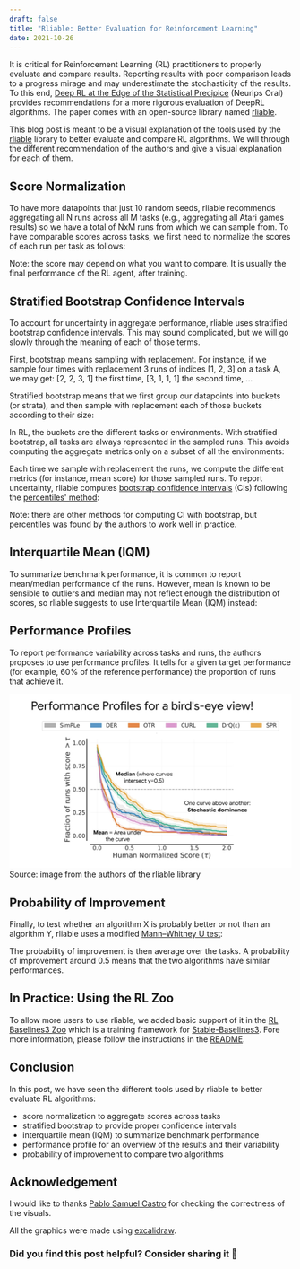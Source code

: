 ```yaml
---
draft: false
title: "Rliable: Better Evaluation for Reinforcement Learning"
date: 2021-10-26
---
```


It is critical for Reinforcement Learning (RL) practitioners to properly evaluate and compare results.
Reporting results with poor comparison leads to a progress mirage and may underestimate the stochasticity of the results. To this end, [Deep RL at the Edge of the Statistical Precipice](https://arxiv.org/abs/2108.13264) (Neurips Oral) provides recommendations for a more rigorous evaluation of DeepRL algorithms. The paper comes with an open-source library named [rliable](https://agarwl.github.io/rliable/).

This blog post is meant to be a visual explanation of the tools used by the [rliable](https://agarwl.github.io/rliable/) library to better evaluate and compare RL algorithms.
We will through the different recommendation of the authors and give a visual explanation for each of them.


## Score Normalization

To have more datapoints that just 10 random seeds, rliable recommends aggregating all N runs across all M tasks (e.g., aggregating all Atari games results) so we have a total of NxM runs from which we can sample from. To have comparable scores across tasks, we first need to normalize the scores of each run per task as follows:

<object width="100%" type="image/svg+xml" data="./score_norm.svg"></object>

Note: the score may depend on what you want to compare. It is usually the final performance of the RL agent, after training.

## Stratified Bootstrap Confidence Intervals

To account for uncertainty in aggregate performance, rliable uses stratified bootstrap confidence intervals.
This may sound complicated, but we will go slowly through the meaning of each of those terms.

First, bootstrap means sampling with replacement. For instance, if we sample four times with replacement 3 runs of indices [1, 2, 3] on a task A, we may get: [2, 2, 3, 1] the first time, [3, 1, 1, 1] the second time, ...

Stratified bootstrap means that we first group our datapoints into buckets (or strata), and then sample with replacement each of those buckets according to their size:

<object width="100%" type="image/svg+xml" data="./stratified_bootstrap.svg"></object>

In RL, the buckets are the different tasks or environments. With stratified bootstrap, all tasks are always represented in the sampled runs. This avoids computing the aggregate metrics only on a subset of all the environments:

<object width="100%" type="image/svg+xml" data="./bootstrap_rl.svg"></object>

Each time we sample with replacement the runs, we compute the different metrics (for instance, mean score) for those sampled runs. To report uncertainty, rliable computes [bootstrap confidence intervals](https://acclab.github.io/bootstrap-confidence-intervals.html) (CIs) following the [percentiles' method](https://ocw.mit.edu/courses/mathematics/18-05-introduction-to-probability-and-statistics-spring-2014/readings/MIT18_05S14_Reading24.pdf):

<object width="100%" type="image/svg+xml" data="./bootstrap_ci.svg"></object>

Note: there are other methods for computing CI with bootstrap, but percentiles was found by the authors to work well in practice.

## Interquartile Mean (IQM)

To summarize benchmark performance, it is common to report mean/median performance of the runs.
However, mean is known to be sensible to outliers and median may not reflect enough the distribution of scores, so rliable suggests to use Interquartile Mean (IQM) instead:

<object width="100%" type="image/svg+xml" data="./iqm.svg"></object>

## Performance Profiles

To report performance variability across tasks and runs, the authors proposes to use performance profiles.
It tells for a given target performance (for example, 60% of the reference performance) the proportion of runs that achieve it.

![Performance Profile](./perf_profile.jpg)
Source: image from the authors of the rliable library


## Probability of Improvement

Finally, to test whether an algorithm X is probably better or not than an algorithm Y, rliable uses a modified [Mann–Whitney U test](https://en.wikipedia.org/wiki/Mann%E2%80%93Whitney_U_test):

<object width="100%" type="image/svg+xml" data="./proba_improvement.svg"></object>

The probability of improvement is then average over the tasks.
A probability of improvement around 0.5 means that the two algorithms have similar performances.

## In Practice: Using the RL Zoo

To allow more users to use rliable, we added basic support of it in the [RL Baselines3 Zoo](https://github.com/DLR-RM/rl-baselines3-zoo#plot-with-the-rliable-library) which is a training framework for [Stable-Baselines3](https://github.com/DLR-RM/stable-baselines3). Fore more information, please follow the instructions in the [README](https://github.com/DLR-RM/rl-baselines3-zoo#plot-with-the-rliable-library).

## Conclusion

In this post, we have seen the different tools used by rliable to better evaluate RL algorithms:
- score normalization to aggregate scores across tasks
- stratified bootstrap to provide proper confidence intervals
- interquartile mean (IQM) to summarize benchmark performance
- performance profile for an overview of the results and their variability
- probability of improvement to compare two algorithms

## Acknowledgement

I would like to thanks [Pablo Samuel Castro](https://psc-g.github.io/) for checking the correctness of the visuals.

All the graphics were made using [excalidraw](https://excalidraw.com/).


### Did you find this post helpful? Consider sharing it 🙌
